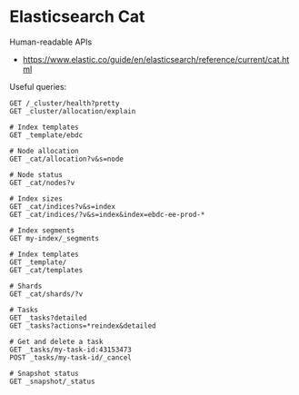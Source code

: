 # Elasticsearch Cat

Human-readable APIs

* <https://www.elastic.co/guide/en/elasticsearch/reference/current/cat.html>

Useful queries:

```
GET /_cluster/health?pretty
GET _cluster/allocation/explain

# Index templates
GET _template/ebdc

# Node allocation
GET _cat/allocation?v&s=node

# Node status
GET _cat/nodes?v

# Index sizes
GET _cat/indices?v&s=index
GET _cat/indices/?v&s=index&index=ebdc-ee-prod-*

# Index segments
GET my-index/_segments

# Index templates
GET _template/
GET _cat/templates

# Shards
GET _cat/shards/?v

# Tasks
GET _tasks?detailed
GET _tasks?actions=*reindex&detailed

# Get and delete a task
GET _tasks/my-task-id:43153473
POST _tasks/my-task-id/_cancel

# Snapshot status
GET _snapshot/_status
```